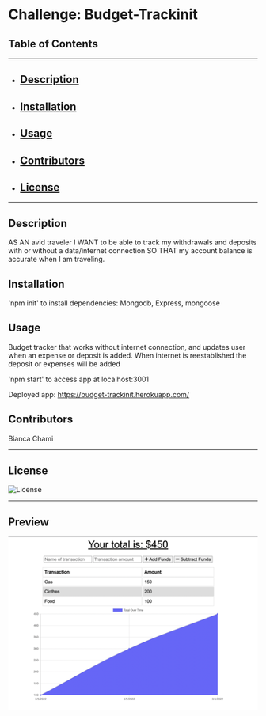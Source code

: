 # Challenge: Budget-Trackinit

## Table of Contents
----------------------------------------------------------------
- ## [Description](#Description)
- ## [Installation](#Installation)
- ## [Usage](#usage)
- ## [Contributors](#Contributors)
- ## [License](#License)
-------------------------------------------------

## Description
AS AN avid traveler I WANT to be able to track my withdrawals and deposits with or without a data/internet connection SO THAT my account balance is accurate when I am traveling.  

## Installation
'npm init' to install dependencies: Mongodb, Express, mongoose

## Usage 
Budget tracker that works without internet connection, and updates user when an expense or deposit is added. When internet is reestablished the deposit or expenses will be added 

'npm start' to access app at localhost:3001 

Deployed app: https://budget-trackinit.herokuapp.com/

## Contributors
Bianca Chami

------------------------------
## License 
![License](https://img.shields.io/badge/license--blue.svg)
    
------------------------------------

## Preview

![screenshot](./image/budget-tracker.png)



